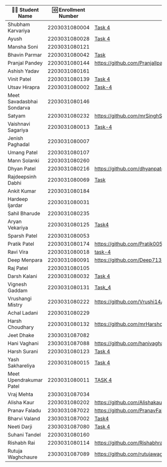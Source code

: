| 👩‍🎓 Student Name | 🆔 Enrollment Number | Task 4 URL | GitHub Repo |
|-----------------|-------------------|------------|-------------|
| Shubham Karvariya | 2203031080004 | [Task 4](https://github.com/5hubhm/OpenTalkJS/blob/stage-4/index.js) | [Github](https://github.com/5hubhm/OpenTalkJS) |
| Ayush | 2203031080028 |[Task 4](https://github.com/ayushvadodariya/OpenTalkJS/blob/main/app.js) |[GitHub](https://github.com/ayushvadodariya/OpenTalkJS) |
| Mansha Soni | 2203031080121 | | |
| Bhavin Parmar | 2203031080042 | [Task](https://github.com/bhavinSOL/OpenTalkJS/blob/stage-4/index.js) | [GitHub](https://github.com/bhavinSOL/OpenTalkJS/) |
| Pranjal Pandey | 2203031080144 | https://github.com/Pranjallpandey1504/OpenTalkJS/blob/main/task4/index.js | https://github.com/Pranjallpandey1504/OpenTalkJS |
| Ashish Yadav | 2203031080161 | | |
| Vinit Patel | 2203031080139 | [Task 4](https://github.com/Vinitpatel28/OpenTalkJS/blob/main/app.js) | [GitHub](https://github.com/Vinitpatel28/OpenTalkJS) |
| Utsav Hirapra | 2203031080002 | [Task-4](https://github.com/utsav1213/OpenTalkJS/blob/Stage-4/script.js) | [GitHub](https://github.com/utsav1213/OpenTalkJS/tree/main) |
| Meet Savadasbhai Sondarva | 2203031080146 | | |
| Satyam | 2203031080232 | https://github.com/mrSinghSatyam/OpenTalkJS/blob/main/task.js | https://github.com/mrSinghSatyam/OpenTalkJS |
| Vaishnavi Sagariya | 2203031080013 | [Task-4](https://github.com/sagariyavaishnavi/OpenTalkJS/blob/main/app.js)|[GitHub](https://github.com/sagariyavaishnavi/OpenTalkJS) |
| Jenish Paghadal | 2203031080007 | | |
| Umang Patel | 2203031080107 | | |
| Mann Solanki | 2203031080260 | | |
| Dhyan Patel | 2203031080216 | https://github.com/dhyanpatel3/OpenTalkJS/blob/main/task.js | https://github.com/dhyanpatel3/OpenTalkJS |
| Rajdeepsinh Dabhi | 2203031080069 | [Task](https://github.com/Rajdeepsinh1410/openTalkJS/blob/stage4/script.js) | [GitHub](https://github.com/Rajdeepsinh1410/openTalkJS/tree/stage4) |
| Ankit Kumar | 2203031080184 | | |
| Hardeep Ijardar | 2203031080031 | | |
| Sahil Bharude | 2203031080235 | | |
| Aryan Vekariya | 2203031080125 | [Task4](https://github.com/aaryanvekariya/OpenTalk-JS/blob/main/index.js) | [Repository](https://github.com/aaryanvekariya/OpenTalk-JS) |
| Sparsh Patel | 2203031080053 | | |
| Pratik Patel | 2203031080174 | https://github.com/Pratik00531/OpenTalkJS/blob/stage4/script.js | https://github.com/Pratik00531/OpenTalkJS |
| Ravi Vira | 2203031080018 | [task-4](https://github.com/Ravi-vira/OpenTalkJS/blob/main/script.js) | [git](https://github.com/Ravi-vira/OpenTalkJS) |
| Deep Menpara | 2203031080091 | https://github.com/Deep7133/OPENTALKJS/blob/main/script.js | https://github.com/Deep7133/OPENTALKJS |
| Raj Patel | 2203031080105 | | |
| Darsh Kalani | 2203031080032 | [Task 4](https://github.com/Darshkalani28/OpenTalkJS/blob/darsh-1/Task-4/script.js) | [Repo](https://github.com/Darshkalani28/OpenTalkJS/tree/darsh-1/Task-4) |
| Vignesh Gaddam | 2203031080131 | [Task_4](https://github.com/mrvigneshgaddam/OpenTalkJS/blob/main/task4.js) | [GitHub](https://github.com/mrvigneshgaddam/OpenTalkJS) |
| Vrushangi Mistry | 2203031080222 | https://github.com/Vrushi14/OpenTalkJS/blob/main/task.js | https://github.com/Vrushi14/OpenTalkJS/tree/main |
| Achal Ladani | 2203031080229 | | |
| Harsh Choudhary | 2203031080132 | https://github.com/mrHarshchoudhary/OpenTalkJS/blob/main/task4.js | https://github.com/mrHarshchoudhary/OpenTalkJS |
| Jeet Dhake | 2303031087082 | | |
| Hani Vaghani | 2303031087088 | https://github.com/hanivaghani/OpenTalkJS/blob/main/script.js | https://github.com/hanivaghani/OpenTalkJS |
| Harsh Surani | 2203031080123 | [Task 4](https://github.com/suraniharsh/GenAI/blob/main/newScript.js) | [Github](https://github.com/suraniharsh/GenAI) |
| Yash Sakhareliya | 2203031080015 | [Task 4](https://github.com/YashSakhareliya/OpenTalkJS/blob/Stage4/script.js) | [Github](https://github.com/YashSakhareliya/OpenTalkJS/tree/main) |
| Meet Upendrakumar Patel | 2203031080011 |[TASK 4](https://github.com/MeetPatel54/Node_practice/blob/main/views/index.ejs) |[GitHub](https://github.com/MeetPatel54/Node_practice.git) |
| Vraj Mehta | 2303031087034 | | |
| Alisha Kaur | 2203031080202 | https://github.com/Alishakaur431/OpenTalkJS/blob/main/task4/index.js | https://github.com/Alishakaur431/OpenTalkJS |
| Pranav Faladu | 2303031087022 | https://github.com/PranavFaladu/OpenTalkJS/blob/main/script2.js | https://github.com/PranavFaladu/OpenTalkJS/tree/main |
| Bharvi Valand | 2303031087002 | [Task4](https://github.com/bharvivaland/OpenTalkJS/blob/5fb20f198bca85392d5cb4678238a999590490e2/script2.js) | [Github](https://github.com/bharvivaland/OpenTalkJS.git) |
| Neeti Darji | 2303031087080 | [Task 4](https://github.com/Neetidarji/OpenTalkJS/blob/main/script.js) | [Github](https://github.com/Neetidarji/OpenTalkJS) |
| Suhani Tandel | 2203031080160 | | |
| Rishabh Rai | 2203031080114 | https://github.com/Rishabhrai29/OpenTalkJS/blob/main/script4.js | https://github.com/Rishabhrai29/OpenTalkJS |
| Rutuja Waghchaure | 2303031087089 | https://github.com/rutujawaghchaure/OpenTalkJS/blob/main/script1.js | https://github.com/rutujawaghchaure/OpenTalkJS/tree/main |

